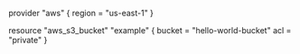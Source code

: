 provider "aws" {
  region = "us-east-1"
}

resource "aws_s3_bucket" "example" {
  bucket = "hello-world-bucket"
  acl    = "private"
}
